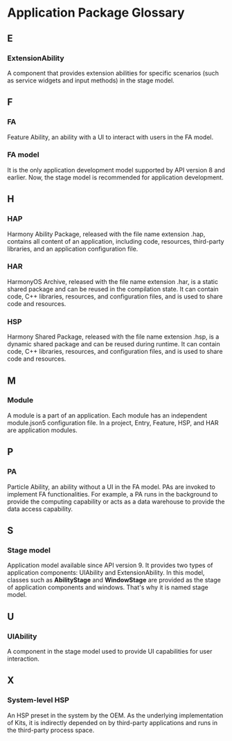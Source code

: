 # Application Package Glossary
<!--Kit: Ability Kit-->
<!--Subsystem: BundleManager-->
<!--Owner: @wanghang904-->
<!--Designer: @hanfeng6-->
<!--Tester: @kongjing2-->
<!--Adviser: @Brilliantry_Rui-->

## E

### ExtensionAbility 

A component that provides extension abilities for specific scenarios (such as service widgets and input methods) in the stage model.

## F

### FA 

Feature Ability, an ability with a UI to interact with users in the FA model.

### FA model

It is the only application development model supported by API version 8 and earlier. Now, the stage model is recommended for application development.

## H

### HAP 

Harmony Ability Package, released with the file name extension .hap, contains all content of an application, including code, resources, third-party libraries, and an application configuration file.

### HAR 

HarmonyOS Archive, released with the file name extension .har, is a static shared package and can be reused in the compilation state. It can contain code, C++ libraries, resources, and configuration files, and is used to share code and resources.

### HSP 

Harmony Shared Package, released with the file name extension .hsp, is a dynamic shared package and can be reused during runtime. It can contain code, C++ libraries, resources, and configuration files, and is used to share code and resources.

## M

### Module

A module is a part of an application. Each module has an independent module.json5 configuration file. In a project, Entry, Feature, HSP, and HAR are application modules.

## P

### PA

Particle Ability, an ability without a UI in the FA model. PAs are invoked to implement FA functionalities. For example, a PA runs in the background to provide the computing capability or acts as a data warehouse to provide the data access capability.

## S

### Stage model

Application model available since API version 9. It provides two types of application components: UIAbility and ExtensionAbility. In this model, classes such as **AbilityStage** and **WindowStage** are provided as the stage of application components and windows. That's why it is named stage model.

## U

### UIAbility

A component in the stage model used to provide UI capabilities for user interaction.

<!--Del-->
## X

### System-level HSP

An HSP preset in the system by the OEM. As the underlying implementation of Kits, it is indirectly depended on by third-party applications and runs in the third-party process space.
<!--DelEnd-->
